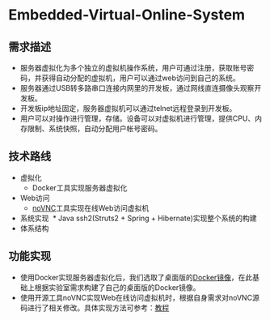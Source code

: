 # Embedded-Virtual-Online-System

## 需求描述
* 服务器虚拟化为多个独立的虚拟机操作系统，用户可通过注册，获取账号密码，并获得自动分配的虚拟机，用户可以通过web访问到自己的系统。
* 服务器通过USB转多路串口连接内网里的开发板，通过网线直连摄像头观察开发板。
* 开发板ip地址固定，服务器虚拟机可以通过telnet远程登录到开发板。
* 用户可以对操作进行管理，存储。设备可以对虚拟机进行管理，提供CPU、内存限制、系统快照，自动分配用户帐号密码。

## 技术路线
* 虚拟化
  * Docker工具实现服务器虚拟化
* Web访问
  * [noVNC](https://github.com/novnc/noVNC)工具实现在线Web访问虚拟机
* 系统实现
  * Java ssh2(Struts2 + Spring + Hibernate)实现整个系统的构建
* 体系结构
![]()

## 功能实现
* 使用Docker实现服务器虚拟化后，我们选取了桌面版的[Docker镜像](https://github.com/fcwu/docker-ubuntu-vnc-desktop)，在此基础上根据实验室需求构建了自己的桌面版的Docker镜像。
* 使用开源工具noVNC实现Web在线访问虚拟机时，根据自身需求对noVNC源码进行了相关修改。具体实现方法可参考：[教程](https://blog.csdn.net/u012829611/article/details/72576493)
